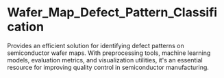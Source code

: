 # Wafer_Map_Defect_Pattern_Classification
Provides an efficient solution for identifying defect patterns on semiconductor wafer maps. With preprocessing tools, machine learning models, evaluation metrics, and visualization utilities, it's an essential resource for improving quality control in semiconductor manufacturing.
